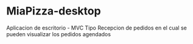 # MiaPizza-desktop
Aplicacion de escritorio - MVC
Tipo Recepcion de pedidos en el cual se pueden visualizar los pedidos agendados

